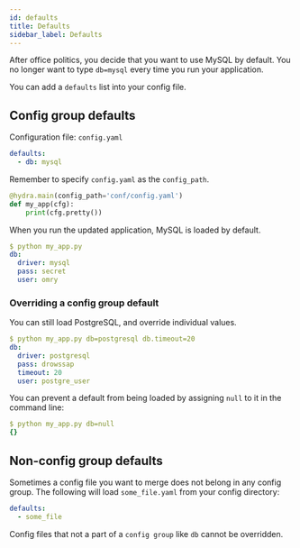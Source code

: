 ```yaml
---
id: defaults
title: Defaults
sidebar_label: Defaults
---
```


After office politics, you decide that you want to use MySQL by default.
You no longer want to type `db=mysql` every time you run your application.

You can add a `defaults` list into your config file.

## Config group defaults

Configuration file: `config.yaml`
```yaml
defaults:
  - db: mysql
```

Remember to specify `config.yaml` as the `config_path`.
```python
@hydra.main(config_path='conf/config.yaml')
def my_app(cfg):
    print(cfg.pretty())
```

When you run the updated application, MySQL is loaded by default.
```yaml
$ python my_app.py
db:
  driver: mysql
  pass: secret
  user: omry
```

### Overriding a config group default

You can still load PostgreSQL, and override individual values.
```yaml
$ python my_app.py db=postgresql db.timeout=20
db:
  driver: postgresql
  pass: drowssap
  timeout: 20
  user: postgre_user
```

You can prevent a default from being loaded by assigning `null` to it in the command line:
```yaml
$ python my_app.py db=null
{}
```

## Non-config group defaults
Sometimes a config file you want to merge does not belong in any config group.
The following will load `some_file.yaml` from your config directory:
```yaml
defaults:
  - some_file
```
Config files that not a part of a `config group` like `db` cannot be overridden.
